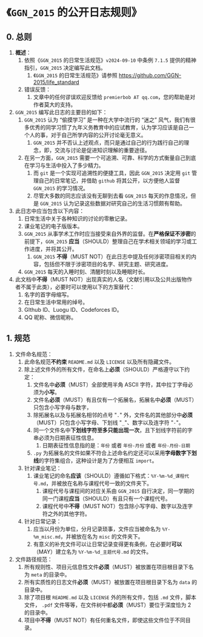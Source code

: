 # 《`GGN_2015` 的公开日志规则》

## 0. 总则

1. **概述**：
   1. 依照《`GGN_2015` 的日常生活规范》`v2024-09-10` 中条例 `7.1.5` 提供的精神指引，`GGN_2015` 决定编写此文档。
      1. 《`GGN_2015` 的日常生活规范》请参照 https://github.com/GGN-2015/life_standard
   2. 错误反馈：
      1. 文章中的任何谬误欢迎反馈给 `premierbob AT qq.com`，您的帮助是对作者莫大的支持。
2. `GGN_2015` 编写此日志的主要目的如下：
   1. `GGN_2015` 认为 “偷摸学习” 是一种在大学中流行的 “迷之” 风气，我们有很多优秀的同学习惯了九年义务教育中的应试教育，认为学习应该是自己一个人的事，对于自己所学内容的公开讨论毫无意义。
      1. `GGN_2015` 并不否认上述观点，而只是通过自己的行为践行自己的理念，即，交流与讨论是促进知识理解的重要途径。
   2. 在另一方面，`GGN_2015` 需要一个可追溯、可靠、科学的方式衡量自己到底在学习与生活中投入了多少精力。
      1. 而 `git` 是一个实现可追溯性的便捷工具，因此 `GGN_2015` 决定用 `git` 管理自己的日常笔记，并借助 `github` 将其公开，以方便他人监督 `GGN_2015` 的学习情况。
      2. 尽管大多数的同志应该没有无聊到去看 `GGN_2015` 每天的作息情况，但是 `GGN_2015` 认为记录这些数据对研究自己的生活习惯颇有帮助。
3. 此日志中应当包含以下内容：
   1. 日常生活中关于各种知识的讨论的零散记录。
   2. 课业笔记的电子版版本。
   3. `GGN_2015` 从事学术工作时应当接受来自外界的监督。在**严格保证不涉密**的前提下，`GGN_2015` **应当**（SHOULD）整理自己在学术相关领域的学习或工作进度，并将其公开。
      1. `GGN_2015` **不得**（MUST NOT）在此日志中提及任何涉密项目相关的内容，包括但不限于涉密项目的名字、研究主题、研究进度。
   4. `GGN_2015` 每天的入睡时刻、清醒时刻以及睡眠时长。
4. 此文档中**不得**（MUST NOT）出现真实的人名（文献引用以及公共出版物作者不属于此类），必要时可以使用以下的方案替代：
   1. 名字的首字母缩写。
   2. 在日常生活中常用的绰号。
   3. GIthub ID、Luogu ID、Codeforces ID。
   4. QQ 昵称、微信昵称。

## 1. 规范

1. 文件命名规范：
   1. 此命名规范**不约束** `README.md` 以及 `LICENSE` 以及所有隐藏文件。
   2. 除上述文件外的所有文件，在命名上**必须**（SHOULD）严格遵守以下约定：
      1. 文件名中**必须**（MUST）全部使用半角 ASCII 字符，其中拉丁字母必须为**小写**。
      2. 文件名**必须**（MUST）有且仅有一个拓展名，拓展名中**必须**（MUST）只包含小写字母与数字，
      3. 除拓展名以及与拓展名相邻的点号 "`.`" 外，文件名的其他部分中**必须**（MUST）只包含小写字母、下划线 "`_`"、数字以及连字符 "`-`"。
      4. 同一个文件名中**下划线字符至多只能出现一次**，且下划线字符前的字串必须为日期表征性信息。
         1. 日期表征性信息指的是：`年份` 或者 `年份-月份` 或者 `年份-月份-日期`
      5. `.py` 为拓展名的文件如果不符合上述命名约定还可以采用**字母数字下划线**的字符集组合，这种设计是为了方便相互 `import`。
   3. 针对课业笔记：
      1. 课业笔记的命名**应该**（SHOULD）遵循如下格式：`%Y-%m-%d_课程代号.md`，并被放在名称与课程代号一致的文件夹下。
         1. 课程代号与课程间的对应关系由 `GGN_2015` 自行决定，同一学期的同一门课程**应当**（SHOULD）有且只有一个课程代号。
         2. 课程代号中**不得**（MUST NOT）包含除小写字母、数字以及连字符之外的其他字符。
   4. 针对日常记录：
      1. 应当以月份为单位，分月记录琐事，文件应当被命名为 `%Y-%m_misc.md`，并被放在名为 `misc` 的文件夹下。
      2. 有意义的补充文件可以让日常记录变得更有条例，在必要时**可以**（MAY）建立名为 `%Y-%m-%d_主题代号.md` 的文件。
2. 文件路径规范：
   1. 所有规则性、项目元信息性文件**必须**（MUST）被放置在项目根目录下名为 `meta` 的目录中。
   2. 所有实质性的日志文件**必须**（MUST）被放置在项目根目录下名为 `data` 的目录中。
   3. 除了项目根 `README.md` 以及 `LICENSE` 外的所有文件，包括 `.md` 文件，脚本文件， `.pdf` 文件等等，在文件树中都**必须**（MUST）要位于深度恰为 2 的目录中。
   4. 项目中**不得**（MUST NOT）有任何重名文件，即使这些文件位于不同目录。

